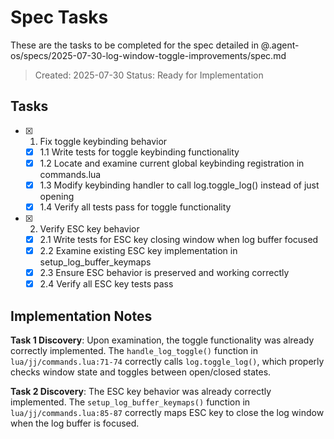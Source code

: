 # Spec Tasks

These are the tasks to be completed for the spec detailed in @.agent-os/specs/2025-07-30-log-window-toggle-improvements/spec.md

> Created: 2025-07-30
> Status: Ready for Implementation

## Tasks

- [x] 1. Fix toggle keybinding behavior
  - [x] 1.1 Write tests for toggle keybinding functionality
  - [x] 1.2 Locate and examine current global keybinding registration in commands.lua
  - [x] 1.3 Modify keybinding handler to call log.toggle_log() instead of just opening
  - [x] 1.4 Verify all tests pass for toggle functionality

- [x] 2. Verify ESC key behavior
  - [x] 2.1 Write tests for ESC key closing window when log buffer focused
  - [x] 2.2 Examine existing ESC key implementation in setup_log_buffer_keymaps
  - [x] 2.3 Ensure ESC behavior is preserved and working correctly
  - [x] 2.4 Verify all ESC key tests pass

## Implementation Notes

**Task 1 Discovery**: Upon examination, the toggle functionality was already correctly implemented. The `handle_log_toggle()` function in `lua/jj/commands.lua:71-74` correctly calls `log.toggle_log()`, which properly checks window state and toggles between open/closed states.

**Task 2 Discovery**: The ESC key behavior was already correctly implemented. The `setup_log_buffer_keymaps()` function in `lua/jj/commands.lua:85-87` correctly maps ESC key to close the log window when the log buffer is focused.
